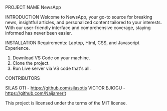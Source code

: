 PROJECT NAME
 NewsApp

INTRODUCTION
Welcome to NewsApp, your go-to source for breaking news, insightful articles, and personalized content tailored to your interests. With our user-friendly interface and comprehensive coverage, staying informed has never been easier.

INSTALLATION
Requirements: Laptop, Html, CSS, and Javascript Experience.
1. Download VS Code on your machine.
2. Clone the project.
3. Run Live server via VS code that's all.

CONTRIBUTORS

SILAS OTI - https://github.com/silasotis
VICTOR EJIOGU - https://github.com/Naijamerit

This project is licensed under the terms of the MIT license.
